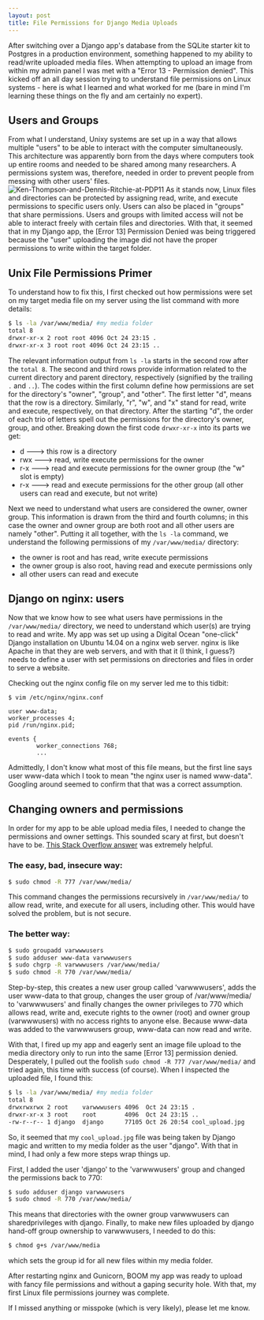 ```yaml
---
layout: post
title: File Permissions for Django Media Uploads
---
```


After switching over a Django app's database from the SQLite starter kit to Postgres in a production environment, something happened to my ability to read/write uploaded media files. When attempting to upload an image from within my admin panel I was met with a "Error 13 - Permission denied". This kicked off an all day session trying to understand file permissions on Linux systems - here is what I learned and what worked for me (bare in mind I'm learning these things on the fly and am certainly no expert).

## Users and Groups
From what I understand, Unixy systems are set up in a way that allows multiple "users" to be able to interact with the computer simultaneously. This architecture was apparently born from the days where computers took up entire rooms and needed to be shared among many researchers. A permissions system was, therefore, needed in order to prevent people from messing with other users' files.
![Ken-Thompson-and-Dennis-Ritchie-at-PDP11]({{site.url}}/assets/img/Ken-Thompson-and-Dennis-Ritchie-at-PDP11.jpg)
As it stands now, Linux files and directories can be protected by assigning read, write, and execute permissions to specific users only. Users can also be placed in "groups" that share permissions. Users and groups with limited access will not be able to interact freely with certain files and directories. With that, it seemed that in my Django app, the [Error 13] Permission Denied was being triggered because the "user" uploading the image did not have the proper permissions to write within the target folder.

## Unix File Permissions Primer
To understand how to fix this, I first checked out how permissions were set on my target media file on my server using the list command with more details:

```bash
$ ls -la /var/www/media/ #my media folder
total 8
drwxr-xr-x 2 root root 4096 Oct 24 23:15 .
drwxr-xr-x 3 root root 4096 Oct 24 23:15 ..
```

The relevant information output from `ls -la` starts in the second row after the `total 8`. The second and third rows provide information related to the current directory and parent directory, respectively (signified by the trailing `.` and `..`). The codes within the first column define how permissions are set for the directory's "owner", "group", and "other". The first letter "d", means that the row is a directory. Similarly, "r", "w", and "x" stand for read, write and execute, respectively, on that directory. After the starting "d", the order of each trio of letters spell out the permissions for the directory's owner, group, and other. Breaking down the first code `drwxr-xr-x` into its parts we get:

- d ---> this row is a directory
- rwx ---> read, write execute permissions for the owner
- r-x ---> read and execute permissions for the owner group (the "w" slot is empty)
- r-x ---> read and execute permissions for the other group (all other users can read and execute, but not write)


Next we need to understand what users are considered the owner, owner group. This information is drawn from the third and fourth columns; in this case the owner and owner group are both root and all other users are namely "other". Putting it all together, with the `ls -la` command, we understand the following permissions of my `/var/www/media/` directory:

- the owner is root and has read, write execute permissions
- the owner group is also root, having read and execute permissions only
- all other users can read and execute

## Django on nginx: users   
Now that we know how to see what users have permissions in the `/var/www/media/` directory, we need to understand which user(s) are trying to read and write. My app was set up using a Digital Ocean "one-click" Django installation on Ubuntu 14.04 on a nginx web server. nginx is like Apache in that they are web servers, and with that it (I think, I guess?) needs to define a user with set permissions on directories and files in order to serve a website.

Checking out the nginx config file on my server led me to this tidbit:

```
$ vim /etc/nginx/nginx.conf

user www-data;
worker_processes 4;
pid /run/nginx.pid;

events {
        worker_connections 768;
        ...
```

Admittedly, I don't know what most of this file means, but the first line says user www-data which I took to mean "the nginx user is named www-data". Googling around seemed to confirm that that was a correct assumption.

## Changing owners and permissions
In order for my app to be able upload media files, I needed to change the permissions and owner settings. This sounded scary at first, but doesn't have to be. [This Stack Overflow answer](http://stackoverflow.com/questions/21797372/django-errno-13-permission-denied-var-www-media-animals-user-uploads?answertab=votes#answer-21797786) was extremely helpful.  

### The easy, bad, insecure way:
```bash
$ sudo chmod -R 777 /var/www/media/
```

This command changes the permissions recursively in `/var/www/media/` to allow read, write, and execute for all users, including other. This would have solved the problem, but is not secure.

### The better way:
```bash
$ sudo groupadd varwwwusers
$ sudo adduser www-data varwwwusers
$ sudo chgrp -R varwwwusers /var/www/media/
$ sudo chmod -R 770 /var/www/media/
```

Step-by-step, this creates a new user group called 'varwwwusers', adds the user www-data to that group, changes the user group of /var/www/media/ to 'varwwwusers' and finally changes the owner privileges to 770 which allows read, write and, execute rights to the owner (root) and owner group (varwwwusers) with no access rights to anyone else. Because www-data was added to the varwwwusers group, www-data can now read and write.

With that, I fired up my app and eagerly sent an image file upload to the media directory only to run into the same [Error 13] permission denied. Desperately, I pulled out the foolish `sudo chmod -R 777 /var/www/media/` and tried again, this time with success (of course). When I inspected the uploaded file, I found this:

```bash
$ ls -la /var/www/media/ #my media folder
total 8
drwxrwxrwx 2 root    varwwwusers 4096  Oct 24 23:15 .
drwxr-xr-x 3 root    root        4096  Oct 24 23:15 ..
-rw-r--r-- 1 django  django      77105 Oct 26 20:54 cool_upload.jpg
```

So, it seemed that my `cool_upload.jpg` file was being taken by Django magic and written to my media folder as the user "django". With that in mind, I had only a few more steps wrap things up.

First, I added the user 'django' to the 'varwwwusers' group and changed the permissions back to 770:

```bash
$ sudo adduser django varwwwusers
$ sudo chmod -R 770 /var/www/media/
```

This means that directories with the owner group varwwwusers can sharedprivileges with django.
Finally, to make new files uploaded by django hand-off group ownership to varwwwusers, I needed to do this:

```bash
$ chmod g+s /var/www/media
```

which sets the group id for all new files within my media folder.

After restarting nginx and Gunicorn, BOOM my app was ready to upload with fancy file permissions and without a gaping security hole. With that, my first Linux file permissions journey was complete.

If I missed anything or misspoke (which is very likely), please let me know.
